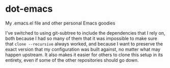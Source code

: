 # dot-emacs
My .emacs.el file and other personal Emacs goodies

I've switched to using git-subtree to include the dependencies that I rely on,
both because I had so many of them that it was impossible to make sure that
`clone --recursive` always worked, and because I want to preserve the exact
version that my configuration was built against, no matter what may happen
upstream. It also makes it easier for others to clone this setup in its
entirety, even if some of the other repositories should go down.
